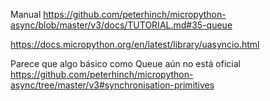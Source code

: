 Manual
https://github.com/peterhinch/micropython-async/blob/master/v3/docs/TUTORIAL.md#35-queue

https://docs.micropython.org/en/latest/library/uasyncio.html

Parece que algo básico como Queue aún no está oficial
https://github.com/peterhinch/micropython-async/tree/master/v3#synchronisation-primitives
